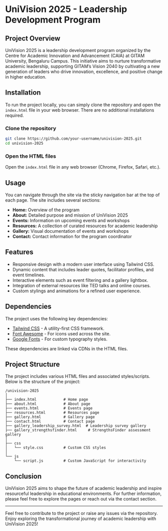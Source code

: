 # UniVision 2025 - Leadership Development Program

## Project Overview
UniVision 2025 is a leadership development program organized by the Centre for Academic Innovation and Advancement (CAIA) at GITAM University, Bengaluru Campus. This initiative aims to nurture transformative academic leadership, supporting GITAM’s Vision 2040 by cultivating a new generation of leaders who drive innovation, excellence, and positive change in higher education.

## Installation
To run the project locally, you can simply clone the repository and open the `index.html` file in your web browser. There are no additional installations required.

### Clone the repository
```bash
git clone https://github.com/your-username/univision-2025.git
cd univision-2025
```

### Open the HTML files
Open the `index.html` file in any web browser (Chrome, Firefox, Safari, etc.).

## Usage
You can navigate through the site via the sticky navigation bar at the top of each page. The site includes several sections:
- **Home:** Overview of the program
- **About:** Detailed purpose and mission of UniVision 2025
- **Events:** Information on upcoming events and workshops
- **Resources:** A collection of curated resources for academic leadership
- **Gallery:** Visual documentation of events and workshops
- **Contact:** Contact information for the program coordinator

## Features
- Responsive design with a modern user interface using Tailwind CSS.
- Dynamic content that includes leader quotes, facilitator profiles, and event timelines.
- Interactive elements such as event filtering and a gallery lightbox.
- Integration of external resources like TED talks and online courses.
- Custom stylings and animations for a refined user experience.

## Dependencies
The project uses the following key dependencies:
- [Tailwind CSS](https://tailwindcss.com/) - A utility-first CSS framework.
- [Font Awesome](https://fontawesome.com/) - For icons used across the site.
- [Google Fonts](https://fonts.google.com/) - For custom typography styles.

These dependencies are linked via CDNs in the HTML files.

## Project Structure
The project includes various HTML files and associated styles/scripts. Below is the structure of the project:

```
/univision-2025
│
├── index.html            # Home page
├── about.html            # About page
├── events.html           # Events page
├── resources.html        # Resources page
├── gallery.html          # Gallery page
├── contact.html          # Contact page
├── gallery_leadership_survey.html  # Leadership survey gallery
├── gallery_strengthsfinder.html     # StrengthsFinder assessment gallery
│
├── css
│   └── style.css         # Custom CSS styles
│
└── js
    └── script.js         # Custom JavaScript for interactivity
```

## Conclusion
UniVision 2025 aims to shape the future of academic leadership and inspire resourceful leadership in educational environments. For further information, please feel free to explore the pages or reach out via the contact section. 

---

Feel free to contribute to the project or raise any issues via the repository. Enjoy exploring the transformational journey of academic leadership with UniVision 2025!
